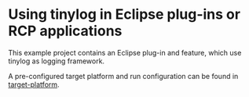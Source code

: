 # Using tinylog in Eclipse plug-ins or RCP applications

This example project contains an Eclipse plug-in and feature, which use tinylog as logging framework.

A pre-configured target platform and run configuration can be found in [target-platform](https://github.com/pmwmedia/tinylog-eclipse-plugin-example/tree/v2/target-platform).
